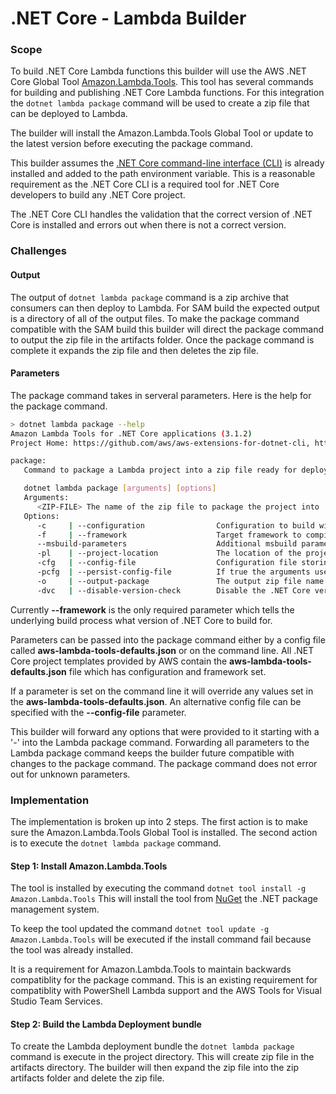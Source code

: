 # .NET Core - Lambda Builder

### Scope

To build .NET Core Lambda functions this builder will use the AWS .NET Core Global Tool [Amazon.Lambda.Tools](https://github.com/aws/aws-extensions-for-dotnet-cli#aws-lambda-amazonlambdatools).
This tool has several commands for building and publishing .NET Core Lambda functions. For this integration 
the `dotnet lambda package` command will be used to create a zip file that can be deployed to Lambda.

The builder will install the Amazon.Lambda.Tools Global Tool or update to the latest version before executing 
the package command.

This builder assumes the [.NET Core command-line interface (CLI)](https://docs.microsoft.com/en-us/dotnet/core/tools/?tabs=netcore2x) 
is already installed and added to the path environment variable. This is a reasonable requirement as the 
.NET Core CLI is a required tool for .NET Core developers to build any .NET Core project.

The .NET Core CLI handles the validation that the correct version of .NET Core is installed and errors out when there is 
not a correct version. 

### Challenges

#### Output

The output of `dotnet lambda package` command is a zip archive that consumers can then deploy to Lambda. For SAM build
the expected output is a directory of all of the output files. To make the package command compatible with the SAM build 
this builder will direct the package command to output the zip file in the artifacts folder. Once the package command is complete
it expands the zip file and then deletes the zip file.

#### Parameters

The package command takes in serveral parameters. Here is the help for the package command.
```bash
> dotnet lambda package --help
Amazon Lambda Tools for .NET Core applications (3.1.2)
Project Home: https://github.com/aws/aws-extensions-for-dotnet-cli, https://github.com/aws/aws-lambda-dotnet

package:
   Command to package a Lambda project into a zip file ready for deployment

   dotnet lambda package [arguments] [options]
   Arguments:
      <ZIP-FILE> The name of the zip file to package the project into
   Options:
      -c     | --configuration                Configuration to build with, for example Release or Debug.
      -f     | --framework                    Target framework to compile, for example netcoreapp2.1.
      --msbuild-parameters                    Additional msbuild parameters passed to the 'dotnet publish' command. Add quotes around the value if the value contains spaces.
      -pl    | --project-location             The location of the project, if not set the current directory will be assumed.
      -cfg   | --config-file                  Configuration file storing default values for command line arguments.
      -pcfg  | --persist-config-file          If true the arguments used for a successful deployment are persisted to a config file.
      -o     | --output-package               The output zip file name
      -dvc   | --disable-version-check        Disable the .NET Core version check. Only for advanced usage.
```

Currently **--framework** is the only required parameter which tells the underlying build process what version of .NET Core to build for.

Parameters can be passed into the package command either by a config file called **aws-lambda-tools-defaults.json** or on 
the command line. All .NET Core project templates provided by AWS contain the **aws-lambda-tools-defaults.json** file which has
 configuration and framework set. 

If a parameter is set on the command line it will override any values set in the **aws-lambda-tools-defaults.json**. 
An alternative config file can be specified with the **--config-file** parameter.

This builder will forward any options that were provided to it starting with a '-' into the Lambda package command. Forwarding
all parameters to the Lambda package command keeps the builder future compatible with changes to the package command. The package
command does not error out for unknown parameters.

### Implementation

The implementation is broken up into 2 steps. The first action is to make sure the Amazon.Lambda.Tools Global Tool
is installed. The second action is to execute the `dotnet lambda package` command. 

#### Step 1: Install Amazon.Lambda.Tools

The tool is installed by executing the command `dotnet tool install -g Amazon.Lambda.Tools` This will install the
tool from [NuGet](https://www.nuget.org/packages/Amazon.Lambda.Tools/) the .NET package management system. 

To keep the tool updated the command `dotnet tool update -g Amazon.Lambda.Tools` will be executed if the install 
command fail because the tool was already installed.

It is a requirement for Amazon.Lambda.Tools to maintain backwards compatiblity for the package command. This is an
existing requirement for compatiblity with PowerShell Lambda support and the AWS Tools for Visual Studio Team Services.

#### Step 2: Build the Lambda Deployment bundle

To create the Lambda deployment bundle the `dotnet lambda package` command is execute in the project directory. This will 
create zip file in the artifacts directory. The builder will then expand the zip file into the zip artifacts folder and
delete the zip file.